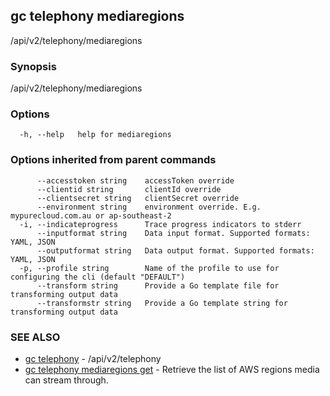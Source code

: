 ## gc telephony mediaregions

/api/v2/telephony/mediaregions

### Synopsis

/api/v2/telephony/mediaregions

### Options

```
  -h, --help   help for mediaregions
```

### Options inherited from parent commands

```
      --accesstoken string    accessToken override
      --clientid string       clientId override
      --clientsecret string   clientSecret override
      --environment string    environment override. E.g. mypurecloud.com.au or ap-southeast-2
  -i, --indicateprogress      Trace progress indicators to stderr
      --inputformat string    Data input format. Supported formats: YAML, JSON
      --outputformat string   Data output format. Supported formats: YAML, JSON
  -p, --profile string        Name of the profile to use for configuring the cli (default "DEFAULT")
      --transform string      Provide a Go template file for transforming output data
      --transformstr string   Provide a Go template string for transforming output data
```

### SEE ALSO

* [gc telephony](gc_telephony.html)	 - /api/v2/telephony
* [gc telephony mediaregions get](gc_telephony_mediaregions_get.html)	 - Retrieve the list of AWS regions media can stream through.


